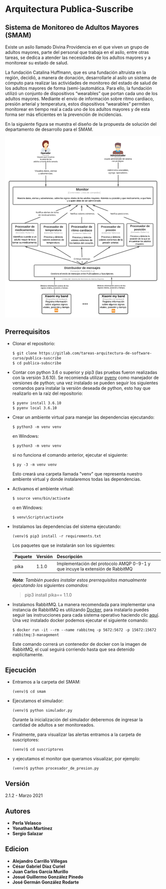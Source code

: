 # Arquitectura Publica-Suscribe

## Sistema de Monitoreo de Adultos Mayores (SMAM)

Existe un asilo llamado Divina Providencia en el que viven un grupo de adultos mayores, parte del personal que trabaja en el asilo, entre otras tareas, se dedica a atender las necesidades de los adultos mayores y a monitorear su estado de salud.

La fundación Catalina Huffmann, que es una fundación altruista en la región, decidió, a manera de donación, desarrollarle al asilo un sistema de cómputo para realizar las actividades de monitoreo del estado de salud de los adultos mayores de forma (semi-)automática. Para ello, la fundación utilizó un conjunto de dispositivos “wearables” que portan cada uno de los adultos mayores. Mediante el envío de información sobre ritmo cardiaco, presión arterial y temperatura, estos dispositivos “wearables” permiten monitorear en tiempo real a cada uno de los adultos mayores y de esta forma ser más eficientes en la prevención de incidencias.

En la siguiente figura se muestra el diseño de la propuesta de solución del departamento de desarrollo para el SMAM.

![Vista de contenedores del SMAM](docs/diagrama_contenedores_capitulo_4_v3.png)

## Prerrequisitos
- Clonar el repositorio:
   ```shell
   $ git clone https://gitlab.com/tareas-arquitectura-de-software-curso/publica-suscribe
   $ cd publica-subscribe
   ```
- Contar con python 3.6 o superior y pip3 (las pruebas fueron realizadas con la versión 3.6.10). Se recomienda utilizar [pyenv](https://github.com/pyenv/pyenv) como manejador de versiones de python; una vez instalado se pueden seguir los siguientes comandos para instalar la versión deseada de python, esto hay que realizarlo en la raíz del repositorio:
   ```shell
   $ pyenv install 3.6.10
   $ pyenv local 3.6.10
   ```

- Crear un ambiente virtual para manejar las dependencias ejecutando:
   ```shell
   $ python3 -m venv venv
   ```

   en Windows:
   ```shell
   $ python3 -m venv venv
   ```

   si no funciona el comando anterior, ejecutar el siguiente:
   ```shell
   $ py -3 -m venv venv
   ```

   Esto creará una carpeta llamada "venv" que representa nuestro ambiente virtual y donde instalaremos todas las dependencias.

- Activamos el ambiente virtual:
   ```shell
   $ source venv/bin/activate
   ```

   o en Windows:
   ```shell
   $ venv\Scripts\activate
   ```

- Instalamos las dependencias del sistema ejecutando:
   ```shell
   (venv)$ pip3 install -r requirements.txt 
   ```

   Los paquetes que se instalarán son los siguientes:

   Paquete | Versión | Descripción
   --------|---------|------------
   pika   | 1.1.0   | Implementación del protocolo AMQP 0-9-1 y que incuye la extensión de RabbitMQ

   *__Nota__: También puedes instalar estos prerrequisitos manualmente ejecutando los siguientes comandos:*   
   > pip3 install pika== 1.1.0

- Instalamos RabbitMQ. La manera recomendada para implementar una instancia de RabbitMQ es utilizando [Docker](https://www.docker.com/), para instalarlo puedes seguir las instrucciones para cada sistema operativo haciendo clic [aquí](https://docs.docker.com/install/). Una vez instalado docker podemos ejecutar el siguiente comando:

    ```shell
    $ docker run -it --rm --name rabbitmq -p 5672:5672 -p 15672:15672 rabbitmq:3-management
    ```

    Este comando correrá un contenedor de docker con la imagen de RabbitMQ, el cual seguirá corriendo hasta que sea detenido explícitamente.

## Ejecución

- Entramos a la carpeta del SMAM:
   ```shell
   (venv)$ cd smam
   ```

- Ejecutamos el simulador:
   ```shell
   (venv)$ python simulador.py
   ```
   Durante la inicialización del simulador deberemos de ingresar la cantidad de adultos a ser monitoreados.

- Finalmente, para visualizar las alertas entramos a la carpeta de suscriptores:
   ```shell
   (venv)$ cd suscriptores
   ```

- y ejecutamos el monitor que queramos visualizar, por ejemplo:
   ```shell
   (venv)$ python procesador_de_presion.py 
   ```

## Versión

2.1.2 - Marzo 2021

## Autores

* **Perla Velasco**
* **Yonathan Martínez**
* **Sergio Salazar**

## Edicion 
* **Alejandro Carrillo Villegas**
* **César Gabriel Díaz Curiel**
* **Juan Carlos García Murillo**
* **Josué Guillermo González Pinedo**
* **José Germán González Rodarte**
